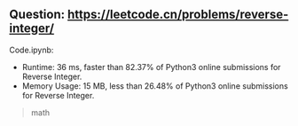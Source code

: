 ## Question: https://leetcode.cn/problems/reverse-integer/

Code.ipynb:
* Runtime: 36 ms, faster than 82.37% of Python3 online submissions for Reverse Integer.
* Memory Usage: 15 MB, less than 26.48% of Python3 online submissions for Reverse Integer.
> math